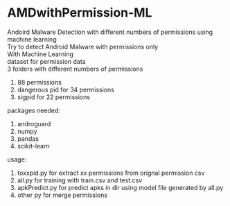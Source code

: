 # AMDwithPermission-ML
Andoird Malware Detection with different numbers of permissions using machine learning  
Try to detect Android Malware with permissions only  
With Machine Learning  
dataset for permission data  
3 folders with different numbers of permissions  
1. 88 permissions  
2. dangerous pid for 34 permissions  
3. sigpid for 22 permissions  

packages needed:
1. androguard
2. numpy
3. pandas
4. scikit-learn

usage:
1. toxxpid.py for extract xx permissions from orignal permission csv
2. all.py for training with train.csv and test.csv
3. apkPredict.py for predict apks in dir using model file generated by all.py
4. other py for merge permissions
